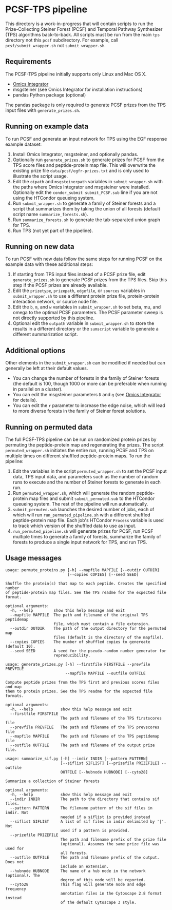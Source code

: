   [Omics Integrator]: https://github.com/fraenkel-lab/OmicsIntegrator

# PCSF-TPS pipeline
This directory is a work-in-progress that will contain scripts to run the
Prize-Collecting Steiner Forest (PCSF) and Temporal Pathway Synthesizer (TPS)
algorithms back-to-back.  All scripts must be run from the main `tps` directory
not this `pcsf` subdirectory.  For example, call `pcsf/submit_wrapper.sh`
not `submit_wrapper.sh`.

## Requirements
The PCSF-TPS pipeline initially supports only Linux and Mac OS X.
* [Omics Integrator]
* msgsteiner (see Omics Integrator for installation instructions)
* pandas Python package (optional)

The pandas package is only required to generate PCSF prizes from the TPS
input files with `generate_prizes.sh`.

## Running on example data
To run PCSF and generate an input network for TPS using the EGF
response example dataset:

1. Install Omics Integrator, msgsteiner, and optionally pandas.
2. Optionally run `generate_prizes.sh` to generate prizes for PCSF from the
 TPS score files and peptide-protein map file.  This will overwrite the
 existing prize file `data/pcsf/egfr-prizes.txt` and is only used to
 illustrate the script usage.
3. Edit the `oipath` and `msgsteinerpath` variables in `submit_wrapper.sh`
 with the paths where Omics Integrator and msgsteiner were installed.
 Optionally edit the `condor_submit submit_PCSF.sub` line if you are not using
 the HTCondor queueing system.
4. Run `submit_wrapper.sh` to generate a family of Steiner forests and a script
 that summarizes them by taking the union of all forests (default
 script name `summarize_forests.sh`).
5. Run `summarize_forests.sh` to generate the tab-separated union graph for TPS.
6. Run TPS (not yet part of the pipeline).

## Running on new data
To run PCSF with new data follow the same steps for running PCSF on the example
data with these additional steps:

1. If starting from TPS input files instead of a PCSF prize file, edit
 `generate_prizes.sh` to generate PCSF prizes from the TPS files.  Skip
 this step if the PCSF prizes are already available.
2. Edit the `prizetype`, `prizepath`, `edgefile`, or `sources` variables in
 `submit_wrapper.sh` to use a different protein prize file, protein-protein
 interaction network, or source node file.
3. Edit the `b`, `m`, and `w` variables in `submit_wrapper.sh` to set beta, mu,
 and omega to the optimal PCSF parameters.  The PCSF parameter sweep is not
 directly supported by this pipeline.
4. Optional edit the `outpath` variable in `submit_wrapper.sh` to store
 the results in a different directory or the `sumscript` variable to
 generate a different summarization script.

## Additional options
Other elements in the `submit_wrapper.sh` can be modified if needed but
can generally be left at their default values.

- You can change the number of forests in the family of Steiner forests
 (the default is 100, though 1000 or more can be preferable when running in
 parallel on a cluster).
- You can edit the msgsteiner parameters `D` and `g` (see [Omics Integrator]
 for details).
- You can edit the `r` parameter to increase the edge noise, which will
 lead to more diverse forests in the family of Steiner forest solutions.

## Running on permuted data
The full PCSF-TPS pipeline can be run on randomized protein prizes by
permuting the peptide-protein map and regenerating the prizes.  The script
`permuted_wrapper.sh` initiates the entire run, running PCSF and TPS
on multiple times on different shuffled peptide-protein maps.  To run the
pipeline:

1. Edit the variables in the script `permuted_wrapper.sh` to set the PCSF input
 data, TPS input data, and parameters such as the number of random runs to
 execute and the number of Steiner forests to generate in each run.
2. Run `permuted_wrapper.sh`, which will generate the random peptide-protein
 map files and submit `submit_permuted.sub` to the HTCondor queueing system.
 The rest of the pipeline will run automatically.
3. `submit_permuted.sub` launches the desired number of jobs, each of which
 will run `run_permuted_pipeline.sh` with a different shuffled peptide-protein
 map file.  Each job's HTCondor `Process` variable is used to track which
 version of the shuffled data to use as input.
4. `run_permuted_pipeline.sh` will generate prizes for PCSF, run PCSF multiple
 times to generate a family of forests, summarize the family of forests to
 produce a single input network for TPS, and run TPS.

## Usage messages
```
usage: permute_proteins.py [-h] --mapfile MAPFILE [--outdir OUTDIR]
                           [--copies COPIES] [--seed SEED]

Shuffle the protein(s) that map to each peptide. Creates the specified number
of peptide-protein map files. See the TPS readme for the expected file format.

optional arguments:
  -h, --help         show this help message and exit
  --mapfile MAPFILE  The path and filename of the original TPS peptidemap
                     file, which must contain a file extension.
  --outdir OUTDIR    The path of the output directory for the permuted map
                     files (default is the directory of the mapfile).
  --copies COPIES    The number of shuffled copies to genereate (default 10).
  --seed SEED        A seed for the pseudo-random number generator for
                     reproducibility.
```

```
usage: generate_prizes.py [-h] --firstfile FIRSTFILE --prevfile PREVFILE
                          --mapfile MAPFILE --outfile OUTFILE

Compute peptide prizes from the TPS first and previous scores files and map
them to protein prizes. See the TPS readme for the expected file formats.

optional arguments:
  -h, --help            show this help message and exit
  --firstfile FIRSTFILE
                        The path and filename of the TPS firstscores file
  --prevfile PREVFILE   The path and filename of the TPS prevscores file
  --mapfile MAPFILE     The path and filename of the TPS peptidemap file
  --outfile OUTFILE     The path and filename of the output prize file.
```

```
usage: summarize_sif.py [-h] --indir INDIR [--pattern PATTERN]
                        [--siflist SIFLIST] [--prizefile PRIZEFILE] --outfile
                        OUTFILE [--hubnode HUBNODE] [--cyto28]

Summarize a collection of Steiner forests

optional arguments:
  -h, --help            show this help message and exit
  --indir INDIR         The path to the directory that contains sif files.
  --pattern PATTERN     The filename pattern of the sif files in indir. Not
                        needed if a siflist is provided instead
  --siflist SIFLIST     A list of sif files in indir delimited by '|'. Not
                        used if a pattern is provided.
  --prizefile PRIZEFILE
                        The path and filename prefix of the prize file
                        (optional). Assumes the same prize file was used for
                        all forests.
  --outfile OUTFILE     The path and filename prefix of the output. Does not
                        include an extension.
  --hubnode HUBNODE     The name of a hub node in the network (optional). The
                        degree of this node will be reported.
  --cyto28              This flag will generate node and edge frequency
                        annotation files in the Cytoscape 2.8 format instead
                        of the default Cytoscape 3 style.
```
